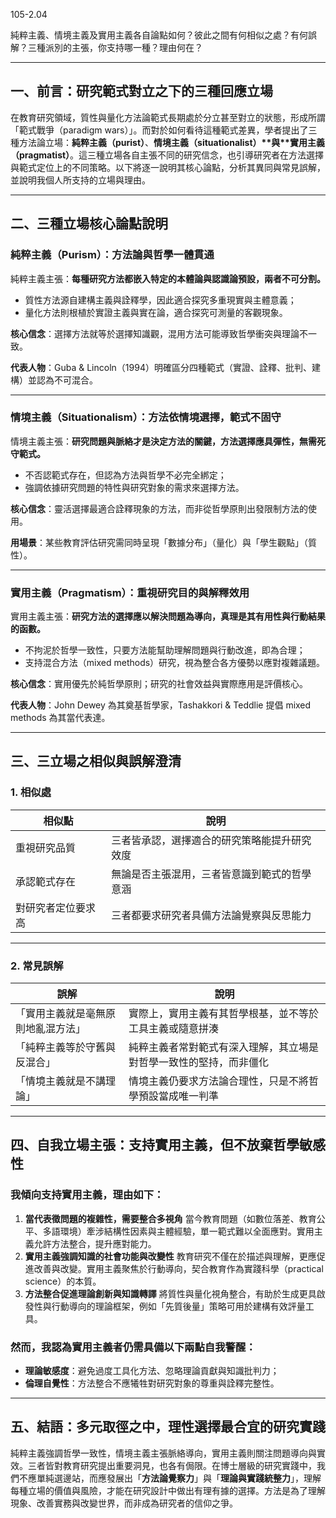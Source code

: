 105-2.04

純粹主義、情境主義及實用主義各自論點如何？彼此之間有何相似之處？有何誤解？三種派別的主張，你支持哪一種？理由何在？

--------------------------------

## 一、前言：研究範式對立之下的三種回應立場

在教育研究領域，質性與量化方法論範式長期處於分立甚至對立的狀態，形成所謂「範式戰爭（paradigm wars）」。而對於如何看待這種範式差異，學者提出了三種方法論立場：**純粹主義（purist）**、**情境主義（situationalist）\**與\**實用主義（pragmatist）**。這三種立場各自主張不同的研究信念，也引導研究者在方法選擇與範式定位上的不同策略。以下將逐一說明其核心論點，分析其異同與常見誤解，並說明我個人所支持的立場與理由。

------

## 二、三種立場核心論點說明

### 純粹主義（Purism）：方法論與哲學一體貫通

純粹主義主張：**每種研究方法都嵌入特定的本體論與認識論預設，兩者不可分割。**

- 質性方法源自建構主義與詮釋學，因此適合探究多重現實與主體意義；
- 量化方法則根植於實證主義與實在論，適合探究可測量的客觀現象。

**核心信念**：選擇方法就等於選擇知識觀，混用方法可能導致哲學衝突與理論不一致。

**代表人物**：Guba & Lincoln（1994）明確區分四種範式（實證、詮釋、批判、建構）並認為不可混合。

------

### 情境主義（Situationalism）：方法依情境選擇，範式不固守

情境主義主張：**研究問題與脈絡才是決定方法的關鍵，方法選擇應具彈性，無需死守範式。**

- 不否認範式存在，但認為方法與哲學不必完全綁定；
- 強調依據研究問題的特性與研究對象的需求來選擇方法。

**核心信念**：靈活選擇最適合詮釋現象的方法，而非從哲學原則出發限制方法的使用。

**用場景**：某些教育評估研究需同時呈現「數據分布」（量化）與「學生觀點」（質性）。

------

### 實用主義（Pragmatism）：重視研究目的與解釋效用

實用主義主張：**研究方法的選擇應以解決問題為導向，真理是其有用性與行動結果的函數。**

- 不拘泥於哲學一致性，只要方法能幫助理解問題與行動改進，即為合理；
- 支持混合方法（mixed methods）研究，視為整合各方優勢以應對複雜議題。

**核心信念**：實用優先於純哲學原則；研究的社會效益與實際應用是評價核心。

**代表人物**：John Dewey 為其奠基哲學家，Tashakkori & Teddlie 提倡 mixed methods 為其當代表達。

------

## 三、三立場之相似與誤解澄清

### 1. **相似處**

| 相似點             | 說明                                         |
| ------------------ | -------------------------------------------- |
| 重視研究品質       | 三者皆承認，選擇適合的研究策略能提升研究效度 |
| 承認範式存在       | 無論是否主張混用，三者皆意識到範式的哲學意涵 |
| 對研究者定位要求高 | 三者都要求研究者具備方法論覺察與反思能力     |



------

### 2. **常見誤解**

| 誤解                               | 說明                                                         |
| ---------------------------------- | ------------------------------------------------------------ |
| 「實用主義就是毫無原則地亂混方法」 | 實際上，實用主義有其哲學根基，並不等於工具主義或隨意拼湊     |
| 「純粹主義等於守舊與反混合」       | 純粹主義者常對範式有深入理解，其立場是對哲學一致性的堅持，而非僵化 |
| 「情境主義就是不講理論」           | 情境主義仍要求方法論合理性，只是不將哲學預設當成唯一判準     |



------

## 四、自我立場主張：支持**實用主義**，但不放棄哲學敏感性

### 我傾向支持**實用主義**，理由如下：

1. **當代表徵問題的複雜性，需要整合多視角**
    當今教育問題（如數位落差、教育公平、多語環境）牽涉結構性因素與主體經驗，單一範式難以全面應對。實用主義允許方法整合，提升應對能力。
2. **實用主義強調知識的社會功能與改變性**
    教育研究不僅在於描述與理解，更應促進改善與改變。實用主義聚焦於行動導向，契合教育作為實踐科學（practical science）的本質。
3. **方法整合促進理論創新與知識轉譯**
    將質性與量化視角整合，有助於生成更具啟發性與行動導向的理論框架，例如「先質後量」策略可用於建構有效評量工具。

### 然而，我認為實用主義者仍需具備以下兩點自我警醒：

- **理論敏感度**：避免過度工具化方法、忽略理論貢獻與知識批判力；
- **倫理自覺性**：方法整合不應犧牲對研究對象的尊重與詮釋完整性。

------

## 五、結語：多元取徑之中，理性選擇最合宜的研究實踐

純粹主義強調哲學一致性，情境主義主張脈絡導向，實用主義則關注問題導向與實效。三者皆對教育研究提出重要洞見，也各有侷限。在博士層級的研究實踐中，我們不應單純選邊站，而應發展出「**方法論覺察力**」與「**理論與實踐統整力**」，理解每種立場的價值與風險，才能在研究設計中做出有理有據的選擇。方法是為了理解現象、改善實務與改變世界，而非成為研究者的信仰之爭。